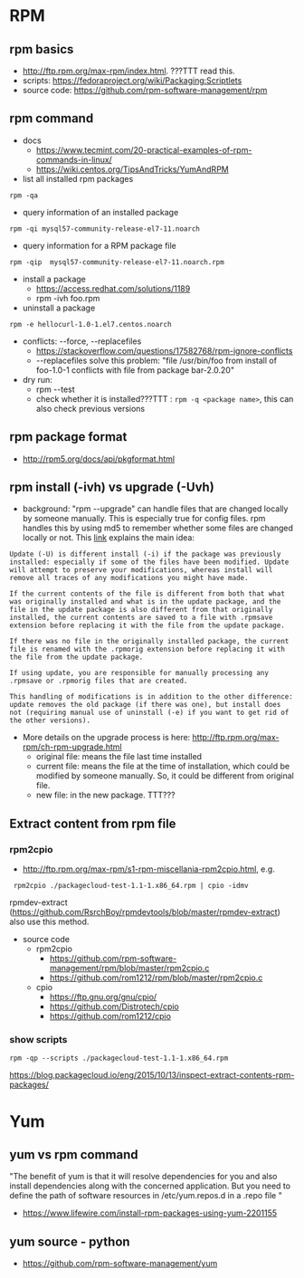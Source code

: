 # RPM
## rpm basics
* http://ftp.rpm.org/max-rpm/index.html. ???TTT read this.
* scripts: https://fedoraproject.org/wiki/Packaging:Scriptlets
* source code: https://github.com/rpm-software-management/rpm

## rpm command
* docs
  * https://www.tecmint.com/20-practical-examples-of-rpm-commands-in-linux/
  * https://wiki.centos.org/TipsAndTricks/YumAndRPM
* list all installed rpm packages
```
rpm -qa
```
* query information of an installed package
```
rpm -qi mysql57-community-release-el7-11.noarch
```
* query information for a RPM package file
```
rpm -qip  mysql57-community-release-el7-11.noarch.rpm
```
* install a package
  * https://access.redhat.com/solutions/1189
  * rpm -ivh foo.rpm
* uninstall a package
```
rpm -e hellocurl-1.0-1.el7.centos.noarch
```
* conflicts: --force, --replacefiles
  * https://stackoverflow.com/questions/17582768/rpm-ignore-conflicts
  * --replacefiles solve this problem: "file /usr/bin/foo from install of foo-1.0-1 conflicts with file from package bar-2.0.20"
* dry run:
  * rpm --test
  * check whether it is installed???TTT : ```rpm -q <package name>```, this can also check previous versions

## rpm package format
* http://rpm5.org/docs/api/pkgformat.html

## rpm install (-ivh) vs upgrade (-Uvh)
* background: "rpm --upgrade" can handle files that are changed locally by someone manually. This is especially true for config files. rpm handles this by using md5 to remember whether some files are changed locally or not. This [link]( https://www.linuxquestions.org/questions/fedora-35/rpm-ivh-vs-rpm-uvh-256231/) explains the main idea:
```
Update (-U) is different install (-i) if the package was previously installed: especially if some of the files have been modified. Update will attempt to preserve your modifications, whereas install will remove all traces of any modifications you might have made.

If the current contents of the file is different from both that what was originally installed and what is in the update package, and the file in the update package is also different from that originally installed, the current contents are saved to a file with .rpmsave extension before replacing it with the file from the update package.

If there was no file in the originally installed package, the current file is renamed with the .rpmorig extension before replacing it with the file from the update package.

If using update, you are responsible for manually processing any .rpmsave or .rpmorig files that are created.

This handling of modifications is in addition to the other difference: update removes the old package (if there was one), but install does not (requiring manual use of uninstall (-e) if you want to get rid of the other versions).
```
* More details on the upgrade process is here: http://ftp.rpm.org/max-rpm/ch-rpm-upgrade.html
  * original file: means the file last time installed
  * current file: means the file at the time of installation, which could be modified by someone manually. So, it could be different from original file.
  * new file: in the new package.
TTT???

## Extract content from rpm file
### rpm2cpio
* http://ftp.rpm.org/max-rpm/s1-rpm-miscellania-rpm2cpio.html, e.g.
```
 rpm2cpio ./packagecloud-test-1.1-1.x86_64.rpm | cpio -idmv
```
rpmdev-extract (https://github.com/RsrchBoy/rpmdevtools/blob/master/rpmdev-extract) also use this method.
* source code
  * rpm2cpio
    * https://github.com/rpm-software-management/rpm/blob/master/rpm2cpio.c
    * https://github.com/rom1212/rpm/blob/master/rpm2cpio.c
  * cpio
    * https://ftp.gnu.org/gnu/cpio/
    * https://github.com/Distrotech/cpio
    * https://github.com/rom1212/cpio
### show scripts
```
rpm -qp --scripts ./packagecloud-test-1.1-1.x86_64.rpm
```
https://blog.packagecloud.io/eng/2015/10/13/inspect-extract-contents-rpm-packages/
  

# Yum
## yum vs rpm command
"The benefit of yum is that it will resolve dependencies for you and also install dependencies along with the concerned application. But you need to define the path of software resources in /etc/yum.repos.d in a .repo file
"
* https://www.lifewire.com/install-rpm-packages-using-yum-2201155
## yum source - python
* https://github.com/rpm-software-management/yum
